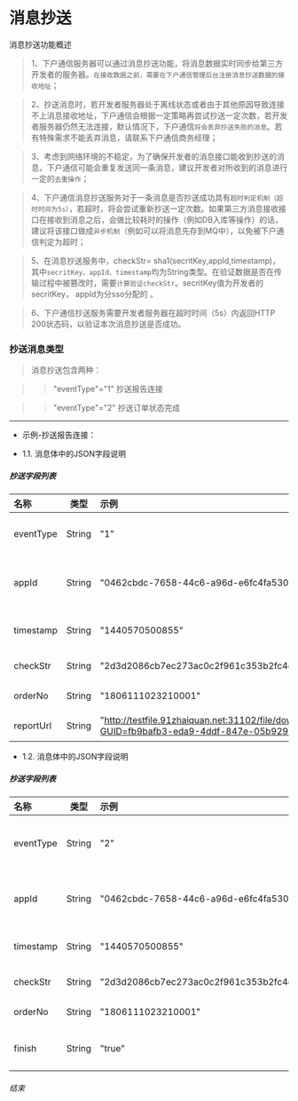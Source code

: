# 消息抄送

消息抄送功能概述

>1、下户通信服务器可以通过消息抄送功能，将消息数据实时同步给第三方开发者的服务器。`在接收数据之前，需要在下户通信管理后台注册消息抄送数据的接收地址`；

>2、抄送消息时，若开发者服务器处于离线状态或者由于其他原因导致连接不上消息接收地址，下户通信会根据一定策略再尝试抄送一定次数，若开发者服务器仍然无法连接，默认情况下，下户通信`将会丢弃抄送失败的消息`。若有特殊需求不能丢弃消息，请联系下户通信商务经理；

>3、考虑到网络环境的不稳定，为了确保开发者的消息接口能收到抄送的消息，下户通信可能会重复发送同一条消息，建议开发者对所收到的消息进行一定的`去重操作`；

>4、下户通信消息抄送服务对于一条消息是否抄送成功具有`超时判定机制（超时时间为5s）`，若超时，将会尝试重新抄送一定次数。如果第三方消息接收接口在接收到消息之后，会做比较耗时的操作（例如DB入库等操作）的话，建议将该接口做成`异步机制`（例如可以将消息先存到MQ中），以免被下户通信判定为超时；

>5、在消息抄送服务中，checkStr= sha1(secritKey,appId,timestamp)， 其中`secritKey、appId、timestamp`均为String类型。在验证数据是否在传输过程中被篡改时，需要`计算验证checkStr`。secritKey值为开发者的secritKey， appId为分sso分配的  。

>6、下户通信抄送服务需要开发者服务器在超时时间（5s）内返回HTTP 200状态码，以验证本次消息抄送是否成功。


### 抄送消息类型
> 消息抄送包含两种：

>>"eventType"="1" 抄送报告连接 

>>"eventType"="2" 抄送订单状态完成


---

- 示例-抄送报告连接：

 - 1.1. 消息体中的JSON字段说明
 

##### 抄送字段列表
名称 | 类型 |示例| 说明  
:- | :-: | :- | :- 
eventType | String | "1" | 抄送报告连接 
appId| String | "0462cbdc-7658-44c6-a96d-e6fc4fa53034" | 抄送报告连接appId
timestamp| String | "1440570500855" | String 时间戳
checkStr| String | "2d3d2086cb7ec273ac0c2f961c353b2fc4ddb0e3" | 校验字段
orderNo| String | "1806111023210001" | 订单编号
reportUrl| String | "http://testfile.91zhaiquan.net:31102/file/download.ashx?GUID=fb9bafb3-eda9-4ddf-847e-05b92907cedc" | 报告地址


- 1.2. 消息体中的JSON字段说明

##### 抄送字段列表
名称 | 类型 |示例| 说明
:- | :-: | :- | :-
eventType | String | "2" | 抄送订单状态完成
appId| String | "0462cbdc-7658-44c6-a96d-e6fc4fa53034" | 抄送报告连接appId
timestamp| String | "1440570500855" | String 时间戳
checkStr| String | "2d3d2086cb7ec273ac0c2f961c353b2fc4ddb0e3" | 校验字段
orderNo| String | "1806111023210001" | 订单编号
finish| String | "true" | 订单已经完成



###### 结束

